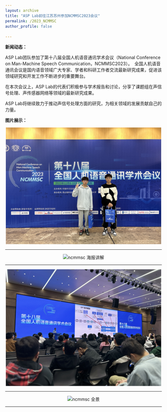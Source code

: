 ```yaml
---
layout: archive
title: "ASP Lab前往江苏苏州参加NCMMSC2023会议"
permalink: /2023_NCMMSC
author_profile: false

---
```


**新闻动态：**

ASP Lab团队参加了第十八届全国人机语音通讯学术会议（National Conference on Man-Machine Speech Communication，NCMMSC2023）。　全国人机语音通讯会议是国内语音领域广大专家、学者和科研工作者交流最新研究成果，促进该领域研究和开发工作不断进步的重要舞台。

在本次会议上，ASP Lab的代表们积极参与学术报告和讨论，分享了课题组在声信号处理、声传感器网络等领域的最新研究成果。

ASP Lab将继续致力于推动声信号处理方面的研究，为相关领域的发展贡献自己的力量。



**图片展示：**

<div align="center">
  <img src="/images/ncmmsc 合照.jpg" alt="ncmmsc 合照" width="500">
</div>

---


<div align="center">
  <img src="/images/ncmmsc 海报讲解.jpg" alt="ncmmsc 海报讲解" width="500">
</div>

---


<div align="center">
  <img src="/images/ncmmsc 1.jpg" alt="ncmmsc 1" width="500">
</div>

---


<div align="center">
  <img src="/images/ncmmsc 全景.jpg" alt="ncmmsc 全景" width="500">
</div>



---
